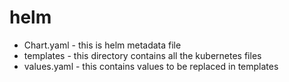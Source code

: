 # helm

- Chart.yaml - this is helm metadata file
- templates - this directory contains all the kubernetes files
- values.yaml - this contains values to be replaced in templates
